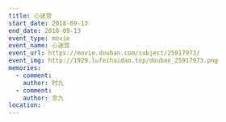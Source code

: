 ```yaml
---
title: 心迷宫
start_date: 2018-09-13
end_date: 2018-09-13
event_type: movie
event_name: 心迷宫
event_url: https://movie.douban.com/subject/25917973/
event_img: http://1929.lufeihaidao.top/douban_25917973.png
memories:
  - comment: 
    author: 时九
  - comment: 
    author: 念九
location: 
---
```

